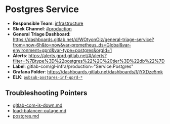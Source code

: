 <!-- MARKER: do not edit this section directly. Edit services/service-mappings.yml then run scripts/generate-docs -->
#  Postgres Service

* **Responsible Team**: [infrastructure](https://about.gitlab.com/handbook/engineering/infrastructure/)
* **Slack Channel**: [#production](https://gitlab.slack.com/archives/production)
* **General Triage Dashboard**: https://dashboards.gitlab.net/d/WOtyonOiz/general-triage-service?from=now-6h&to=now&var-prometheus_ds=Global&var-environment=gprd&var-type=postgres&orgId=1
* **Alerts**: https://alerts.gprd.gitlab.net/#/alerts?filter=%7Btype%3D%22postgres%22%2C%20tier%3D%22db%22%7D
* **Label**: gitlab-com/gl-infra/production~"Service:Postgres"
* **Grafana Folder**: https://dashboards.gitlab.net/dashboards/f/jYXDze5mk
* **ELK**: [`pubsub-postgres-inf-gprd-*`](https://log.gitlab.net/goto/d0f8993486c9007a69d85e3a08f1ea7c)

## Troubleshooting Pointers

* [gitlab-com-is-down.md](gitlab-com-is-down.md)
* [load-balancer-outage.md](load-balancer-outage.md)
* [postgres.md](postgres.md)
<!-- END_MARKER -->
